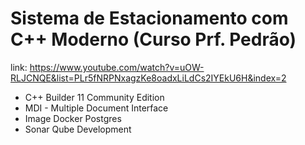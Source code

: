 # Sistema de Estacionamento com C++ Moderno (Curso Prf. Pedrão)

link: <https://www.youtube.com/watch?v=uOW-RLJCNQE&list=PLr5fNRPNxagzKe8oadxLiLdCs2IYEkU6H&index=2>

- C++ Builder 11 Community Edition
- MDI - Multiple Document Interface
- Image Docker Postgres
- Sonar Qube Development
